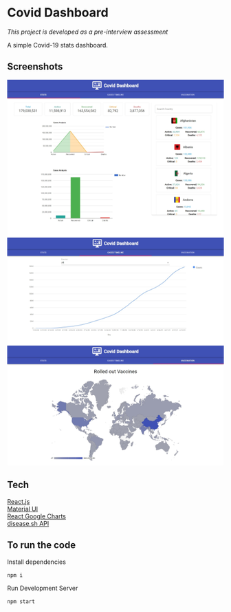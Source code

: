 # Covid Dashboard

_This project is developed as a pre-interview assessment_

A simple Covid-19 stats dashboard.

## Screenshots

![Stats](./screenshots/1.jpeg)
![Timeline](./screenshots/2.jpeg)
![Vaccination](./screenshots/3.jpeg)

## Tech

[React.js](https://reactjs.org/) <br>
[Material UI](https://material-ui.com/) <br>
[React Google Charts](https://react-google-charts.com/) <br>
[disease.sh API](https://disease.sh/) <br>

## To run the code

Install dependencies

```
npm i
```

Run Development Server

```
npm start
```

